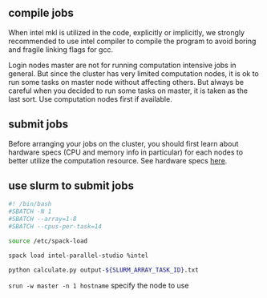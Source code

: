 ## compile jobs

When intel mkl is utilized in the code, explicitly or implicitly, we strongly recommended to use intel compiler to compile the program to avoid boring and fragile linking flags for gcc.

Login nodes master are not for running computation intensive jobs in general. But since the cluster has very limited computation nodes, it is ok to run some tasks on master node without affecting others. But always be careful when you decided to run some tasks on master, it is taken as the last sort. Use computation nodes first if available.

## submit jobs

Before arranging your jobs on the cluster, you should first learn about hardware specs (CPU and memory info in particular) for each nodes to better utilize the computation resource. See hardware specs [here](../../aministrators/hardwares/README.md).

## use slurm to submit jobs

```bash
#! /bin/bash
#SBATCH -N 1
#SBATCH --array=1-8
#SBATCH --cpus-per-task=14

source /etc/spack-load

spack load intel-parallel-studio %intel

python calculate.py output-${SLURM_ARRAY_TASK_ID}.txt
```

`srun -w master -n 1 hostname` specify the node to use